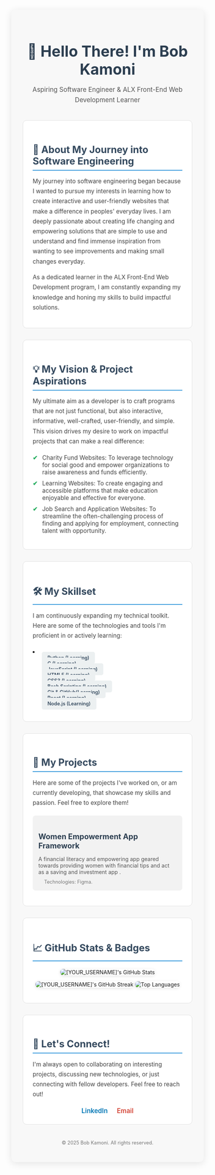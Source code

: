 <div style="font-family: 'Inter', sans-serif; max-width: 900px; margin: 20px auto; padding: 30px; border-radius: 12px; background-color: #f8f8f8; box-shadow: 0 4px 20px rgba(0, 0, 0, 0.1);">

<div style="text-align: center; margin-bottom: 40px;"> <h1 style="color: #2c3e50; font-size: 2.8em; margin-bottom: 10px; font-weight: 700;">👋 Hello There! I'm Bob Kamoni</h1> <p style="color: #555; font-size: 1.2em; line-height: 1.6;">Aspiring Software Engineer & ALX Front-End Web Development Learner</p> </div>

<div style="background-color: #ffffff; padding: 25px; border-radius: 10px; margin-bottom: 30px; border: 1px solid #e0e0e0;">
<h2 style="color: #34495e; font-size: 1.8em; margin-bottom: 15px; border-bottom: 2px solid #3498db; padding-bottom: 8px;">🚀 About My Journey into Software Engineering</h2>
<p style="color: #444; line-height: 1.7; font-size: 1.1em;">
My journey into software engineering began because I wanted to pursue my interests in learning how to create interactive and user-friendly websites that make a difference in peoples' everyday lives. I am deeply passionate about creating life changing and empowering solutions that are simple to use and understand and find immense inspiration from wanting to see improvements and making small changes everyday.
</p>
<p style="color: #444; line-height: 1.7; font-size: 1.1em; margin-top: 15px;">
As a dedicated learner in the ALX Front-End Web Development program, I am constantly expanding my knowledge and honing my skills to build impactful solutions.
</p>
</div>

<div style="background-color: #ffffff; padding: 25px; border-radius: 10px; margin-bottom: 30px; border: 1px solid #e0e0e0;">
<h2 style="color: #34495e; font-size: 1.8em; margin-bottom: 15px; border-bottom: 2px solid #3498db; padding-bottom: 8px;">💡 My Vision & Project Aspirations</h2>
<p style="color: #444; line-height: 1.7; font-size: 1.1em;">
My ultimate aim as a developer is to craft programs that are not just functional, but also interactive, informative, well-crafted, user-friendly, and simple. This vision drives my desire to work on impactful projects that can make a real difference:
</p>
<ul style="list-style-type: none; padding: 0; margin-top: 20px;">
<li style="margin-bottom: 10px; padding-left: 25px; position: relative; color: #444; font-size: 1.1em;">
<span style="position: absolute; left: 0; color: #27ae60; font-weight: bold;">✔</span> Charity Fund Websites: To leverage technology for social good and empower organizations to raise awareness and funds efficiently.
</li>
<li style="margin-bottom: 10px; padding-left: 25px; position: relative; color: #444; font-size: 1.1em;">
<span style="position: absolute; left: 0; color: #27ae60; font-weight: bold;">✔</span> Learning Websites: To create engaging and accessible platforms that make education enjoyable and effective for everyone.
</li>
<li style="margin-bottom: 10px; padding-left: 25px; position: relative; color: #444; font-size: 1.1em;">
<span style="position: absolute; left: 0; color: #27ae60; font-weight: bold;">✔</span> Job Search and Application Websites: To streamline the often-challenging process of finding and applying for employment, connecting talent with opportunity.
</li>
</ul>
</div>

<div style="background-color: #ffffff; padding: 25px; border-radius: 10px; margin-bottom: 30px; border: 1px solid #e0e0e0;">
<h2 style="color: #34495e; font-size: 1.8em; margin-bottom: 15px; border-bottom: 2px solid #3498db; padding-bottom: 8px;">🛠️ My Skillset</h2>
<p style="color: #444; line-height: 1.7; font-size: 1.1em;">
I am continuously expanding my technical toolkit. Here are some of the technologies and tools I'm proficient in or actively learning:
</p>
<div style="display: flex; flex-wrap: wrap; gap: 10px; margin-top: 20px;">
  <li>
  <ul>
    <div>
      <span style="background-color: #ecf0f1; color: #34495e; padding: 8px 15px; border-radius: 5px; font-weight: 600; font-size: 0.9em;">Python (Learning)</span>
    </div>
  <div>
    <span style="background-color: #ecf0f1; color: #34495e; padding: 8px 15px; border-radius: 5px; font-weight: 600; font-size: 0.9em;">C (Learning)</span>
  </div>
  <div>
    <span style="background-color: #ecf0f1; color: #34495e; padding: 8px 15px; border-radius: 5px; font-weight: 600; font-size: 0.9em;">JavaScript (Learning)</span>
  </div>
  <div>
    <span style="background-color: #ecf0f1; color: #34495e; padding: 8px 15px; border-radius: 5px; font-weight: 600; font-size: 0.9em;">HTML5 (Learning)</span>
  </div>
  <div>
    <span style="background-color: #ecf0f1; color: #34495e; padding: 8px 15px; border-radius: 5px; font-weight: 600; font-size: 0.9em;">CSS3 (Learning)</span>
  </div>
  <div>
    <span style="background-color: #ecf0f1; color: #34495e; padding: 8px 15px; border-radius: 5px; font-weight: 600; font-size: 0.9em;">Bash Scripting (Learning)</span>
  </div>
  <div>
    <span style="background-color: #ecf0f1; color: #34495e; padding: 8px 15px; border-radius: 5px; font-weight: 600; font-size: 0.9em;">Git & GitHub(Learning)</span>
  <div>
  <div>
    <span style="background-color: #ecf0f1; color: #34495e; padding: 8px 15px; border-radius: 5px; font-weight: 600; font-size: 0.9em;">React (Learning)</span>
  </div>
  <div>
    <span style="background-color: #ecf0f1; color: #34495e; padding: 8px 15px; border-radius: 5px; font-weight: 600; font-size: 0.9em;">Node.js (Learning)</span>
  </div>
  <!-- Add more skills as you acquire them! -->
  </ul>
  </li>
</div>
</div>

<div style="background-color: #ffffff; padding: 25px; border-radius: 10px; margin-bottom: 30px; border: 1px solid #e0e0e0;"> <h2 style="color: #34495e; font-size: 1.8em; margin-bottom: 15px; border-bottom: 2px solid #3498db; padding-bottom: 8px;">🌟 My Projects</h2> <p style="color: #444; line-height: 1.7; font-size: 1.1em;"> Here are some of the projects I've worked on, or am currently developing, that showcase my skills and passion. Feel free to explore them! </p> <ul style="list-style-type: none; padding: 0; margin-top: 20px;"> <li style="margin-bottom: 15px; padding: 15px; background-color: #f2f2f2; border-radius: 8px;"> <h3 style="color: #2c3e50; font-size: 1.4em; margin-bottom: 8px;">Women Empowerment App Framework</h3> <p style="color: #555; font-size: 1em; margin-bottom: 10px;">A financial literacy and empowering app geared towards providing women with financial tips and act as a saving and investment app .</p> <!--<a href="[Link to Project 1 Repo]" style="color: #3498db; text-decoration: none; font-weight: 600;">View Project &rarr;</a>--> <span style="margin-left: 15px; color: #777; font-size: 0.9em;">Technologies: Figma. </span> </li> <!-- Add more project entries as you complete them --> </ul> </div>

<div style="background-color: #ffffff; padding: 25px; border-radius: 10px; margin-bottom: 30px; border: 1px solid #e0e0e0;">
<h2 style="color: #34495e; font-size: 1.8em; margin-bottom: 15px; border-bottom: 2px solid #3498db; padding-bottom: 8px;">📈 GitHub Stats & Badges</h2>
<!--<p style="color: #444; line-height: 1.7; font-size: 1.1em;">
You can add dynamic GitHub stats and badges here to showcase your activity and contributions.
</p>-->
<div style="text-align: center; margin-top: 20px;">
<!-- Example GitHub Stats (replace [YOUR_USERNAME] with your actual GitHub username) -->
<img src="https://github-readme-stats.vercel.app/api?username=606TheDev&show_icons=true&theme=blue-green" alt="[YOUR_USERNAME]'s GitHub Stats" style="max-width: 100%; height: auto; margin-bottom: 15px; border-radius: 8px; box-shadow: 0 2px 8px rgba(0,0,0,0.1);" />
<img src="https://github-readme-streak-stats.herokuapp.com/?user=606TheDev&theme=blue-green" alt="[YOUR_USERNAME]'s GitHub Streak" style="max-width: 100%; height: auto; margin-bottom: 15px; border-radius: 8px; box-shadow: 0 2px 8px rgba(0,0,0,0.1);" />
<img src="https://github-readme-stats.vercel.app/api/top-langs/?username=606TheDev&layout=compact&theme=blue-green" alt="Top Languages" style="max-width: 100%; height: auto; border-radius: 8px; box-shadow: 0 2px 8px rgba(0,0,0,0.1);" />
<!-- Add more badges as desired, e.g., skill badges from shields.io -->
</div>
</div>

<div style="background-color: #ffffff; padding: 25px; border-radius: 10px; border: 1px solid #e0e0e0;">
<h2 style="color: #34495e; font-size: 1.8em; margin-bottom: 15px; border-bottom: 2px solid #3498db; padding-bottom: 8px;">🤝 Let's Connect!</h2>
<p style="color: #444; line-height: 1.7; font-size: 1.1em;">
I'm always open to collaborating on interesting projects, discussing new technologies, or just connecting with fellow developers. Feel free to reach out!
</p>
<div style="margin-top: 20px; text-align: center;">
<a href="https://www.linkedin.com/in/bob-kamoni-6b1315366/" target="_blank" style="display: inline-block; margin: 0 10px; text-decoration: none; color: #0077B5; font-size: 1.2em; font-weight: 600;">LinkedIn</a>
<!--<a href="https://twitter.com/[YourTwitterHandle]" target="_blank" style="display: inline-block; margin: 0 10px; text-decoration: none; color: #1DA1F2; font-size: 1.2em; font-weight: 600;">Twitter</a>-->
<a href="mailto:bobkamoni1@gmail.com" style="display: inline-block; margin: 0 10px; text-decoration: none; color: #D44638; font-size: 1.2em; font-weight: 600;">Email</a>
<!-- Add more social links as needed -->
</div>
</div>

<p style="text-align: center; color: #777; font-size: 0.9em; margin-top: 40px;">
&copy; 2025 Bob Kamoni. All rights reserved.
</p>

</div>
